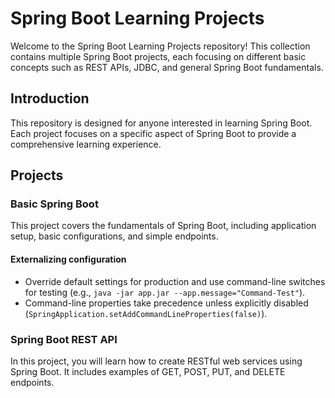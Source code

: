 # Spring Boot Learning Projects

Welcome to the Spring Boot Learning Projects repository! This collection contains multiple Spring Boot projects, each focusing on different basic concepts such as REST APIs, JDBC, and general Spring Boot fundamentals.

## Introduction

This repository is designed for anyone interested in learning Spring Boot. Each project focuses on a specific aspect of Spring Boot to provide a comprehensive learning experience.

## Projects
### Basic Spring Boot

This project covers the fundamentals of Spring Boot, including application setup, basic configurations, and simple endpoints.
#### Externalizing configuration
- Override default settings for production and use command-line switches for testing (e.g., `java -jar app.jar --app.message="Command-Test"`).
- Command-line properties take precedence unless explicitly disabled (`SpringApplication.setAddCommandLineProperties(false)`).

### Spring Boot REST API

In this project, you will learn how to create RESTful web services using Spring Boot. It includes examples of GET, POST, PUT, and DELETE endpoints.

